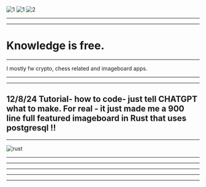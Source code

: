 ![1](https://github.com/user-attachments/assets/2328cde6-b47f-4efc-978b-9c331dfefb94)
![1](https://github.com/user-attachments/assets/3695a732-502d-408d-865e-ebdcff7c9216)
![2](https://github.com/user-attachments/assets/da346cb4-458a-4803-8e4a-bca0c5842cfc)

-----------------------------------------------------------
-----------------------------------------------------------

# Knowledge is free.

-----------------------------------------------------------
 I mostly fw crypto, chess related and imageboard apps. 

 
-----------------------------------------------------------
-----------------------------------------------------------
12/8/24 Tutorial- how to code- just tell CHATGPT what to make.
For real - it just made me a 900 line full featured imageboard
in Rust that uses postgresql !! 
-----------------------------------------------------------
-----------------------------------------------------------









![rust](https://github.com/user-attachments/assets/4788eba0-1db7-4dc9-a675-a8478e0c9e10)


-----------------------------------------------------------
-----------------------------------------------------------




-----------------------------------------------------------
-----------------------------------------------------------
-----------------------------------------------------------
